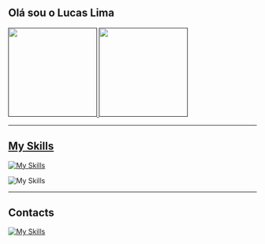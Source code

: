 ## Olá sou o Lucas Lima

<div>
  <a href=""/>

  <img height="180em" src="https://github-readme-stats.vercel.app/api?username=lucaslima2018&show_icons=true&theme=dracula"/>
  <img height="180em" src="https://github-readme-stats.vercel.app/api/top-langs/?username=lucaslima2018&layout=compact&size_weight=0.5&count_weight=0.5&theme=dracula"/>
</div>
<hr/>

<div>
  <h2>My Skills</h2>

  [![My Skills](https://skillicons.dev/icons?i=java,html,css,js,react,ts,nodejs,materialui,firebase)](https://skillicons.dev)

  ![My Skills](https://img.shields.io/badge/-4285F4?logo=googleappsscript&logoColor=white&style=for-the-badge)
  
</div>

<hr/>

<div>
  <h2>Contacts</h2>

  <a href="https://www.linkedin.com/in/lucas-lima-791442196">  [![My Skills](https://skillicons.dev/icons?i=linkedin)](https://skillicons.dev) </a>
  
</div>
